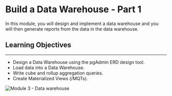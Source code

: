 
# Build a Data Warehouse - Part 1

In this module, you will design and implement a data warehouse and you will then generate reports from the data in the data warehouse.

## Learning Objectives
________________________________________
-	Design a Data Warehouse using the pgAdmin ERD design tool.
-	Load data into a Data Warehouse.
-	Write cube and rollup aggregation queries.
-	Create Materialized Views (/MQTs).

![Module 3 - Data warehouse](https://github.com/berkakbulbul/IBM-Data-Engineering-Capstone-Project/assets/45591968/e75ebf6e-9a50-4f44-97aa-f3a43997977f)
